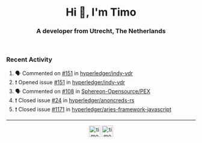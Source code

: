<h1 align="center">Hi 👋, I'm Timo</h1>
<h3 align="center">A developer from Utrecht, The Netherlands</h3>
<br/>
<!-- https://github.com/rahuldkjain/github-profile-readme-generator --!>

<!--  <p align="left"><img src="https://github-readme-stats.vercel.app/api?username=timoglastra&show_icons=true&count_private=true&" alt="timoglastra" /></p> --!>

<!--
Github language stats
<p align="left"><img src="https://github-readme-stats.vercel.app/api/top-langs/?username=timoglastra&layout=compact" alt="timoglastra" /><p>
-->

<!-- Codestats language stats -->
<!-- <p align="left"><img src="https://codestats-readme.vercel.app/api/top-langs/?username=timoglastra&layout=compact&language_count=12" alt="timoglastra" /><p>    --!>
  
<h3>Recent Activity</h3>

<!--START_SECTION:activity-->
1. 🗣 Commented on [#151](https://github.com/hyperledger/indy-vdr/issues/151) in [hyperledger/indy-vdr](https://github.com/hyperledger/indy-vdr)
2. ❗️ Opened issue [#151](https://github.com/hyperledger/indy-vdr/issues/151) in [hyperledger/indy-vdr](https://github.com/hyperledger/indy-vdr)
3. 🗣 Commented on [#108](https://github.com/Sphereon-Opensource/PEX/issues/108) in [Sphereon-Opensource/PEX](https://github.com/Sphereon-Opensource/PEX)
4. ❗️ Closed issue [#24](https://github.com/hyperledger/anoncreds-rs/issues/24) in [hyperledger/anoncreds-rs](https://github.com/hyperledger/anoncreds-rs)
5. ❗️ Closed issue [#1171](https://github.com/hyperledger/aries-framework-javascript/issues/1171) in [hyperledger/aries-framework-javascript](https://github.com/hyperledger/aries-framework-javascript)
<!--END_SECTION:activity-->

---

<p align="center">
<a href="https://twitter.com/timoglastra" target="blank"><img align="center" src="https://cdn.jsdelivr.net/npm/simple-icons@3.0.1/icons/twitter.svg" alt="timoglastra" height="30" width="30" /></a>
<a href="https://linkedin.com/in/timoglastra" target="blank"><img align="center" src="https://cdn.jsdelivr.net/npm/simple-icons@3.0.1/icons/linkedin.svg" alt="timoglastra" height="30" width="30" /></a>
</p>



